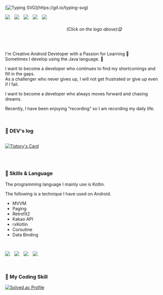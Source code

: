 <!-- ![venom](https://capsule-render.vercel.app/api?type=venom&height=200&text=Developer%20chasing%20a%20dream&fontSize=50&color=0:8871e5,100:b678c4&stroke=b678c4) -->
<!-- ![venom](https://capsule-render.vercel.app/api?type=venom&height=200&text=Welcome%20lh99j's%20GitHub&fontSize=50&color=0:8871e5,100:b678c4&stroke=b678c4) -->

[![Typing SVG](https://readme-typing-svg.demolab.com?font=Permanent+Marker&size=30&pause=1000&color=CBAACB&random=false&width=435&height=60&lines=Welcome+lh99j's+World!)](https://git.io/typing-svg)

<div>
<a href="https://catnip-opinion-e71.notion.site/lh99j-d7bed36f9d774e6e84cb5021f14ea6d1?pvs=4" style="margin-right:10px;"><img src="https://img.shields.io/badge/Notion-000000?style=flat-square&logo=Notion&logoColor=white"/></a>
<a href="https://www.instagram.com/lh_99j" style="margin-right:10px;"><img src="https://img.shields.io/badge/Instagram-E4405F?style=flat-square&logo=Instagram&logoColor=white&link=https://www.instagram.com/lh_99j"/></a> 
<a href="https://lh99j.github.io" style="margin-right:10px;"><img src="https://img.shields.io/badge/GitHub Pages-222222?style=flat&logo=GitHub Pages&logoColor=white"/><a/>
<a href="https://lh99j.github.io/myblog/" style="margin-right:10px;"><img src="https://img.shields.io/badge/GitHub Blog-222222?style=flat&logo=GitHub&logoColor=white"/><a/>
<a href="https://anjji.tistory.com" style="margin-right:10px;"><img src="https://img.shields.io/badge/Tistory-000000?style=flat&logo=Tistory&logoColor=white"> 
</a>

<h6 style="padding-left:200px">(Click on the logo above)😋</h6>

</div>

<br>
<p>



I'm Creative Android Developer with a Passion for Learning 🤗  
Sometimes I develop using the Java language. 🤭

I want to become a developer who continues to find my shortcomings and fill in the gaps.   
As a challenger who never gives up, I will not get frustrated or give up even if I fail.  

I want to become a developer who always moves forward and chasing dreams.

Recently, I have been enjoying “recording” so I am recording my daily life.

</p>

<br>

### 📒 DEV's log
<div style="display:flex; flex-direction:row;">
    
[![Tistory's Card](https://github-readme-tistory-card.vercel.app/api?name=anjji&theme=default)](https://anjji.tistory.com)

</div><br>

<br>

 ### 🌟 Skills & Language
<p>
    
The programming language I mainly use is Kotlin.

The following is a technique I have used on Android.

- MVVM
- Paging
- Retrofit2
- Kakao API
- rxKotlin
- Coroutine
- Data Binding

</p>

<br>

<p>
<img src="https://img.shields.io/badge/JAVA-007396?style=for-the-badge&logo=Java&logoColor=white" style="margin-right:10px;"> 
<img src="https://img.shields.io/badge/Kotlin-7F52FF?style=for-the-badge&logo=Kotlin&logoColor=white" style="margin-right:10px;">
<img src="https://img.shields.io/badge/Android-3DDC84?style=for-the-badge&logo=Android&logoColor=white" style="margin-right:10px;"> 
<img src="https://img.shields.io/badge/GitHub-181717?style=for-the-badge&logo=GitHub&logoColor=white" style="margin-right:10px;"> 
</p>   

<br>

 ### 🏅 My Coding Skill

[![Solved.ac Profile](http://mazassumnida.wtf/api/v2/generate_badge?boj=rmfos5813)](https://solved.ac/profile/rmfos5813/)

<br>

<!--
 ### 🌟My Farm
 
![](./profile-3d-contrib/profile-night-rainbow.svg)
</p>
-->
